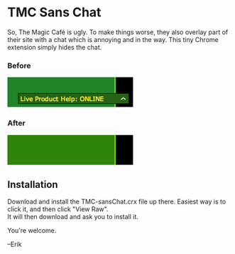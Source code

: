 # TMC Sans Chat

So, The Magic Café is ugly. To make things worse, they also overlay part of their site with a chat which is annoying and in the way. This tiny Chrome extension simply hides the chat.

### Before
![Before](https://github.com/erikjansson/TMC-sansChat/raw/master/tmc-chat.png)

### After
![After](https://github.com/erikjansson/TMC-sansChat/raw/master/tmc-no-chat.png)

## Installation

Download and install the TMC-sansChat.crx file up there. Easiest way is to click it, and then click "View Raw".  
It will then download and ask you to install it.

You're welcome.

–Erik
